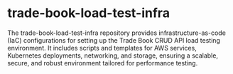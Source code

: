 # trade-book-load-test-infra
The trade-book-load-test-infra repository provides infrastructure-as-code (IaC) configurations for setting up the Trade Book CRUD API load testing environment. It includes scripts and templates for AWS services, Kubernetes deployments, networking, and storage, ensuring a scalable, secure, and robust environment tailored for performance testing.
